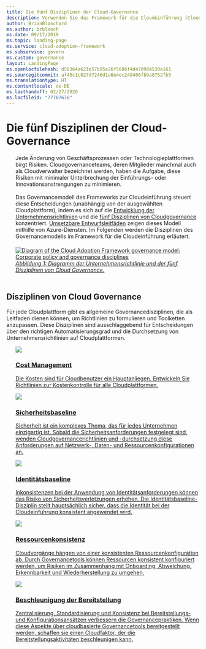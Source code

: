 ```yaml
---
title: Die fünf Disziplinen der Cloud-Governance
description: Verwenden Sie das Framework für die Cloudeinführung (Cloud Adoption Framework) für Azure, um sich über Kostenverwaltung, Bereitstellungsbeschleunigung, Identitätsbaseline, Ressourcenkonsistenz und Sicherheitsbaseline zu informieren.
author: BrianBlanchard
ms.author: brblanch
ms.date: 09/17/2019
ms.topic: landing-page
ms.service: cloud-adoption-framework
ms.subservice: govern
ms.custom: governance
layout: LandingPage
ms.openlocfilehash: d50364a621e57b95e26f5686f4d470984530e161
ms.sourcegitcommit: af45c1c027d7246d1a6e4ec248406fb9a8752fb5
ms.translationtype: HT
ms.contentlocale: de-DE
ms.lasthandoff: 02/27/2020
ms.locfileid: "77707678"
---
```

# <a name="the-five-disciplines-of-cloud-governance"></a>Die fünf Disziplinen der Cloud-Governance

<!-- markdownlint-disable MD033 -->

<ul class="panelContent cardsI">
    <li style="display: flex; flex-direction: column;">
        <div class="cardSize">
            <div class="cardPadding" style="padding-bottom:10px;">
                <div class="card" style="padding-bottom:10px;">
                    <div class="cardText" style="padding-left:0px;">
Jede Änderung von Geschäftsprozessen oder Technologieplattformen birgt Risiken. Cloudgovernanceteams, deren Mitglieder manchmal auch als Cloudverwalter bezeichnet werden, haben die Aufgabe, diese Risiken mit minimaler Unterbrechung der Einführungs- oder Innovationsanstrengungen zu minimieren.<br/><br/>Das Governancemodell des Frameworks zur Cloudeinführung steuert diese Entscheidungen (unabhängig von der ausgewählten Cloudplattform), indem es sich auf die <a href="./corporate-policy.md">Entwicklung der Unternehmensrichtlinien</a> und die <a href="#disciplines-of-cloud-governance">fünf Disziplinen von Cloudgovernance</a> konzentriert. <a href="./guides/index.md">Umsetzbare Entwurfsleitfäden</a> zeigen dieses Modell mithilfe von Azure-Diensten. Im Folgenden werden die Disziplinen des Governancemodells im Framework für die Cloudeinführung erläutert.
                    </div>
                </div>
            </div>
        </div>
    </li>
    <li style="display: flex; flex-direction: column;">
        <a href="../_images/operational-transformation-govern-highres.png" style="display: flex; flex-direction: column; flex: 1 0 auto;">
            <div class="cardSize">
                <div class="cardPadding" style="padding-bottom:10px;">
                    <div class="card" style="padding-bottom:10px;">
                        <div class="cardText" style="padding-left:0px;">
    <img src="../_images/operational-transformation-govern-highres.png" alt="Diagram of the Cloud Adoption Framework governance model: Corporate policy and governance disciplines">
    <br>
    <i>Abbildung 1: Diagramm der Unternehmensrichtlinie und der fünf Disziplinen von Cloud Governance.</i>
                        </div>
                    </div>
                </div>
            </div>
        </a>
    </li>
</ul>

<!-- markdownlint-enable MD033 -->

## <a name="disciplines-of-cloud-governance"></a>Disziplinen von Cloud Governance

Für jede Cloudplattform gibt es allgemeine Governancedisziplinen, die als Leitfaden dienen können, um Richtlinien zu formulieren und Toolketten anzupassen. Diese Disziplinen sind ausschlaggebend für Entscheidungen über den richtigen Automatisierungsgrad und die Durchsetzung von Unternehmensrichtlinien auf Cloudplattformen.

<!-- markdownlint-disable MD033 -->

<ul class="panelContent cardsA">
<li style="display: flex; flex-direction: column;">
    <a href="./cost-management/index.md" style="display: flex; flex-direction: column; flex: 1 0 auto;">
        <div class="cardSize" style="flex: 1 0 auto; display: flex;">
            <div class="cardPadding" style="display: flex;">
                <div class="card">
                    <div class="cardImageOuter">
                        <div class="cardImage">
                            <img src="../_images/govern/cost-management.png" class="x-hidden-focus"/>
                        </div>
                    </div>
                    <div class="cardText">
                        <h3>Cost Management</h3>
                        <p>Die Kosten sind für Cloudbenutzer ein Hauptanliegen. Entwickeln Sie Richtlinien zur Kostenkontrolle für alle Cloudplattformen.</p>
                    </div>
                </div>
            </div>
        </div>
    </a>
</li>
<li style="display: flex; flex-direction: column;">
    <a href="./security-baseline/index.md" style="display: flex; flex-direction: column; flex: 1 0 auto;">
        <div class="cardSize" style="flex: 1 0 auto; display: flex;">
            <div class="cardPadding" style="display: flex;">
                <div class="card">
                    <div class="cardImageOuter">
                        <div class="cardImage">
                            <img src="../_images/govern/security-baseline.png" class="x-hidden-focus"/>
                        </div>
                    </div>
                    <div class="cardText">
                        <h3>Sicherheitsbaseline</h3>
                        <p>Sicherheit ist ein komplexes Thema, das für jedes Unternehmen einzigartig ist. Sobald die Sicherheitsanforderungen festgelegt sind, wenden Cloudgovernancerichtlinien und -durchsetzung diese Anforderungen auf Netzwerk-, Daten- und Ressourcenkonfigurationen an.</p>
                    </div>
                </div>
            </div>
        </div>
    </a>
</li>
<li style="display: flex; flex-direction: column;">
    <a href="./identity-baseline/index.md" style="display: flex; flex-direction: column; flex: 1 0 auto;">
        <div class="cardSize" style="flex: 1 0 auto; display: flex;">
            <div class="cardPadding" style="display: flex;">
                <div class="card">
                    <div class="cardImageOuter">
                        <div class="cardImage">
                            <img src="../_images/govern/identity-baseline.png" class="x-hidden-focus"/>
                        </div>
                    </div>
                    <div class="cardText">
                        <h3>Identitätsbaseline</h3>
                        <p>Inkonsistenzen bei der Anwendung von Identitätsanforderungen können das Risiko von Sicherheitsverletzungen erhöhen. Die Identitätsbaseline-Disziplin stellt hauptsächlich sicher, dass die Identität bei der Cloudeinführung konsistent angewendet wird.</p>
                    </div>
                </div>
            </div>
        </div>
    </a>
</li>
<li style="display: flex; flex-direction: column;">
    <a href="./resource-consistency/index.md" style="display: flex; flex-direction: column; flex: 1 0 auto;">
        <div class="cardSize" style="flex: 1 0 auto; display: flex;">
            <div class="cardPadding" style="display: flex;">
                <div class="card">
                    <div class="cardImageOuter">
                        <div class="cardImage">
                            <img src="../_images/govern/resource-consistency.png" class="x-hidden-focus"/>
                        </div>
                    </div>
                    <div class="cardText">
                        <h3>Ressourcenkonsistenz</h3>
                        <p>Cloudvorgänge hängen von einer konsistenten Ressourcenkonfiguration ab. Durch Governancetools können Ressourcen konsistent konfiguriert werden, um Risiken im Zusammenhang mit Onboarding, Abweichung, Erkennbarkeit und Wiederherstellung zu umgehen.</p>
                    </div>
                </div>
            </div>
        </div>
    </a>
</li>
<li style="display: flex; flex-direction: column;">
    <a href="./deployment-acceleration/index.md" style="display: flex; flex-direction: column; flex: 1 0 auto;">
        <div class="cardSize" style="flex: 1 0 auto; display: flex;">
            <div class="cardPadding" style="display: flex;">
                <div class="card">
                    <div class="cardImageOuter">
                        <div class="cardImage">
                            <img src="../_images/govern/deployment-acceleration.png" class="x-hidden-focus"/>
                        </div>
                    </div>
                    <div class="cardText">
                        <h3>Beschleunigung der Bereitstellung</h3>
                        <p>Zentralisierung, Standardisierung und Konsistenz bei Bereitstellungs- und Konfigurationsansätzen verbessern die Governancepraktiken. Wenn diese Aspekte über cloudbasierte Governancetools bereitgestellt werden, schaffen sie einen Cloudfaktor, der die Bereitstellungsaktivitäten beschleunigen kann.</p>
                    </div>
                </div>
            </div>
        </div>
    </a>
</li>
</ul>

<!-- markdownlint-enable MD033 -->

